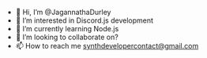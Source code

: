 - 👋 Hi, I’m @JagannathaDurley
- 👀 I’m interested in Discord.js development
- 🌱 I’m currently learning Node.js
- 💞️ I’m looking to collaborate on?
- 📫 How to reach me synthdevelopercontact@gmail.com

<!---
JagannathaDurley/JagannathaDurley is a ✨ special ✨ repository because its `README.md` (this file) appears on your GitHub profile.
You can click the Preview link to take a look at your changes.
--->
